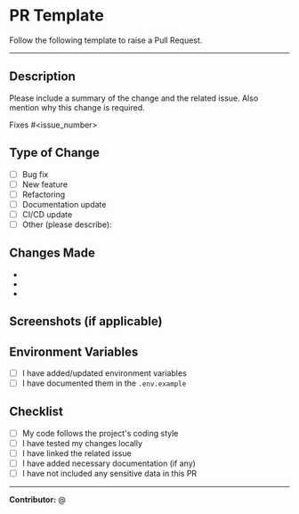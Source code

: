 # PR Template

Follow the following template to raise a Pull Request.

---

## Description

Please include a summary of the change and the related issue. Also mention why this change is required.

Fixes #<issue_number>

## Type of Change

<!-- Please check the relevant options below. -->

- [ ] Bug fix 
- [ ] New feature 
- [ ] Refactoring 
- [ ] Documentation update 
- [ ] CI/CD update 
- [ ] Other (please describe):

## Changes Made

- 
- 
- 

## Screenshots (if applicable)

<!-- Include screenshots or screen recordings to show changes in UI/UX if applicable -->

## Environment Variables

- [ ] I have added/updated environment variables
- [ ] I have documented them in the `.env.example`

## Checklist

- [ ] My code follows the project's coding style
- [ ] I have tested my changes locally
- [ ] I have linked the related issue
- [ ] I have added necessary documentation (if any)
- [ ] I have not included any sensitive data in this PR

---

**Contributor:** @<your-username>
